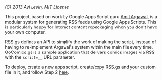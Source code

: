 *(C) 2013 Avi Levin, MIT License*

This project, based on work by Google Apps Script guru [Amit Argawal](http://www.labnol.org/internet/google-scripts/28281/), is a modular system for generating RSS feeds using Google Apps Scripts. This is particularly happy for Internet content repackaging when you don't have your own computer.

RSS.gs defines an API to simplify the work of making the script, instead of having to re-implement Argawal's system within the main file every time. GoComics.gs is a sample application that delivers comics images via RSS with the `script=__` URL parameter.

To deploy, create a new apps script, create/copy RSS.gs and your custom file in it, and follow Step 2 [here](http://www.labnol.org/internet/twitter-rss-feeds/27931/).